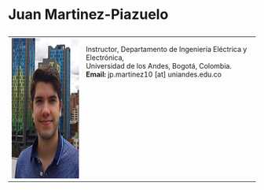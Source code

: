 
<html>
<h1>
<p> <b>Juan Martinez-Piazuelo</b> </p>
</h1>

<table border="0" cellpadding="5" cellspacing="0" width="100%">
  <tbody>
    <tr>
      <td width="30%">
      <img src="https://raw.githubusercontent.com/Martinez-Piazuelo/martinez-piazuelo.github.io/master/images/photo.png"
           alt="Photo"
           height="285" />
      </td>
      <td valign="top" width="70%">
      <p> </p>
      <p> Instructor, Departamento de Ingeniería Eléctrica y Electrónica, <br>
      Universidad de los Andes, Bogotá, Colombia. <br>
      <b>Email:</b> jp.martinez10 [at] uniandes.edu.co </p>
      </td>
    </tr>
  </tbody>
</table>

</html>


